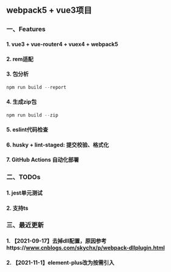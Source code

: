 ## webpack5 + vue3项目

### 一、Features
#### 1. vue3 + vue-router4 + vuex4 + webpack5
#### 2. rem适配
#### 3. 包分析
```js
npm run build --report
```
#### 4. 生成zip包
```js
npm run build --zip
```
#### 5. eslint代码检查
#### 6. husky + lint-staged: 提交校验、格式化
#### 7. GitHub Actions 自动化部署

### 二、TODOs

#### 1. jest单元测试
#### 2. 支持ts

### 三、最近更新
#### 1. 【2021-09-17】去掉dll配置，原因参考https://www.cnblogs.com/skychx/p/webpack-dllplugin.html
#### 2. 【2021-11-1】element-plus改为按需引入

